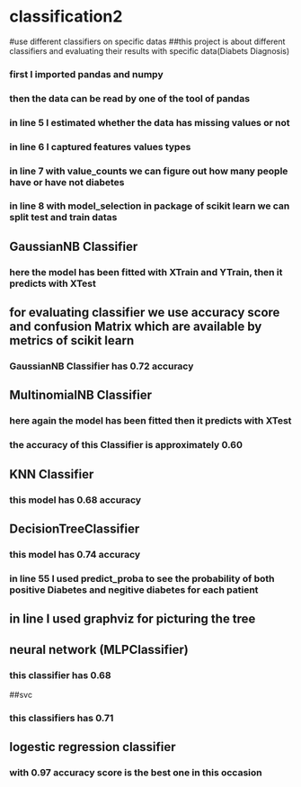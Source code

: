 # classification2
#use different classifiers on specific datas
##this project is about different classifiers and evaluating their results with specific data(Diabets Diagnosis)
### first I imported pandas and numpy
### then the data can be read by one of the tool of pandas
### in line 5 I estimated whether the data has missing values or not
### in line 6 I captured features values types
### in line 7 with value_counts we can figure out how many people have or have not diabetes
### in line 8 with  model_selection in  package of scikit learn we can split test and train datas
## GaussianNB Classifier
### here the model has been fitted with XTrain and YTrain, then it predicts with XTest
## for evaluating classifier we use accuracy score and confusion Matrix which are available by metrics of scikit learn
### GaussianNB Classifier has 0.72 accuracy
## MultinomialNB Classifier
### here again the model has been fitted then it predicts with XTest
### the accuracy of this Classifier is approximately 0.60
## KNN Classifier
### this model has 0.68 accuracy
## DecisionTreeClassifier
###  this model has 0.74 accuracy 
### in line 55 I used predict_proba to see the probability of both positive Diabetes and negitive diabetes for each patient
## in line I used graphviz for picturing the tree
## neural network (MLPClassifier)
### this classifier has 0.68
##svc 
### this classifiers has  0.71
## logestic regression classifier
### with 0.97 accuracy score is the best one in this occasion 

